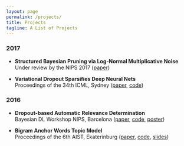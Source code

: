 ```yaml
---
layout: page
permalink: /projects/
title: Projects
tagline: A List of Projects
---
```


### 2017 
* **Structured Bayesian Pruning via Log-Normal Multiplicative Noise**
	Under review by the NIPS 2017 ([paper](https://arxiv.org/abs/1705.07283))
	
*  **Variational Dropout Sparsifies Deep Neural Nets**  
	Proceedings of the 34th ICML, Sydney ([paper](https://arxiv.org/abs/1701.05369), [code](https://github.com/ars-ashuha/variational-dropout-sparsifies-dnn))

### 2016 

*  **Dropout-based Automatic Relevance Determination**  
	Bayesian DL Workshop NIPS, Barcelona ([paper](http://bayesiandeeplearning.org/papers/BDL_18.pdf), [code](https://github.com/DMolchanovSk/vd-ard-bdl16), [poster](https://ars-ashuha.ru/pdf/nips16_vdo/nips_poster.pdf))

* **Bigram Anchor Words Topic Model**  
	Proceedings of the 6th AIST, Ekaterinburg ([paper](https://link.springer.com/chapter/10.1007/978-3-319-52920-2_12), [code](https://github.com/ars-ashuha/bigram-anchor-words), [slides](https://github.com/ars-ashuha/bigram-anchor-words/blob/master/docs/pres/aist16_pres.pdf))
